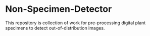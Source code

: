 # Non-Specimen-Detector
This repository is collection of work for pre-processing digital plant specimens to detect out-of-distribution images.
